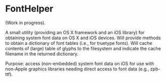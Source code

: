 FontHelper
==========

(Work in progress).

A small utility (providing an OS X framework and an iOS library) for
obtaining system font data on OS X and iOS devices.  Will provide
methods to obtain a dictionary of font tables (i.e., for truetype
fonts).  Will cache contents of (large) table of glyphs to the
filesystem and indicate the cache filename in the returned dictionary.

Purpose: access (non-embedded) system font data on iOS for use with
non-Apple graphics libraries needing direct access to font data (e.g.,
zpb-ttf).
